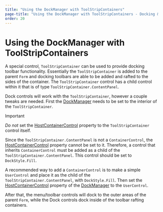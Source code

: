 ```yaml
---
title: "Using the DockManager with ToolStripContainers"
page-title: "Using the DockManager with ToolStripContainers - Docking & MDI Reference"
order: 20
---
```

# Using the DockManager with ToolStripContainers

A special control, `ToolStripContainer` can be used to provide docking toolbar functionality.  Essentially the `ToolStripContainer` is added to the parent `Form` and docking toolbars are able to be added and rafted to the sides of the container.  The `ToolStripContainer` control has a child control within it that is of type `ToolStripContainer.ContentPanel`.

Dock controls will work with the `ToolStripContainer`, however a couple tweaks are needed.  First the [DockManager](xref:@ActiproUIRoot.Controls.Docking.DockManager) needs to be set to the interior of the `ToolStripContainer`.

> [!IMPORTANT]
> *Do not* set the [HostContainerControl](xref:@ActiproUIRoot.Controls.Docking.DockManager.HostContainerControl) property to the `ToolStripContainer` control itself.

Since the `ToolStripContainer.ContentPanel` is not a `ContainerControl`, the [HostContainerControl](xref:@ActiproUIRoot.Controls.Docking.DockManager.HostContainerControl) property cannot be set to it.  Therefore, a control that inherits `ContainerControl` must be added as a child of the `ToolStripContainer.ContentPanel`.  This control should be set to `DockStyle.Fill`.

A recommended way to add a `ContainerControl` is to make a simple `UserControl` and place it as the child of the `ToolStripContainer.ContentPanel`, with `DockStyle.Fill`.  Then set the [HostContainerControl](xref:@ActiproUIRoot.Controls.Docking.DockManager.HostContainerControl) property of the [DockManager](xref:@ActiproUIRoot.Controls.Docking.DockManager) to the `UserControl`.

After that, the menu/toolbar controls will dock to the outer areas of the parent `Form`, while the Dock controls dock inside of the toolbar rafting containers.